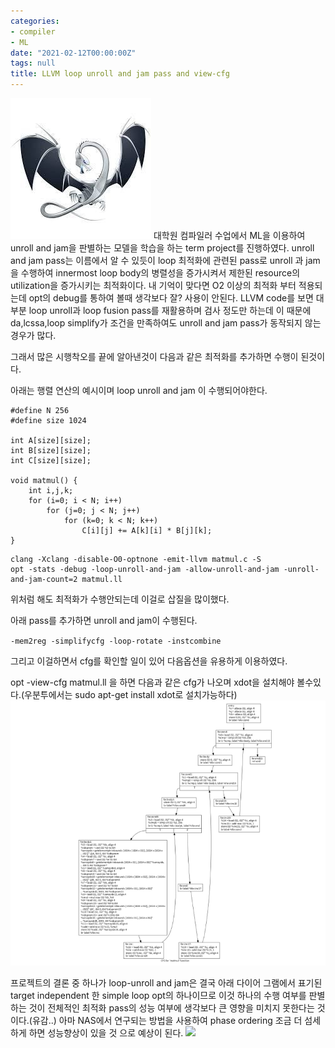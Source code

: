 ```yaml
---
categories:
- compiler
- ML
date: "2021-02-12T00:00:00Z"
tags: null
title: LLVM loop unroll and jam pass and view-cfg
---
```

![](/assets/images/llvm.jpeg)
대학원 컴파일러 수업에서 ML을 이용하여 unroll and jam을 판별하는 모델을 학습을 하는 term project를 진행하였다. 
unroll and jam pass는 이름에서 알 수 있듯이 loop 최적화에 관련된 pass로 unroll 과 jam을 수행하여 innermost loop body의 병렬성을 증가시켜서 제한된 resource의 utilization을 증가시키는 최적화이다.
내 기억이 맞다면 O2 이상의 최적화 부터 적용되는데 opt의 debug를 통하여 볼때 생각보다 잘? 사용이 안된다.
LLVM code를 보면 대부분 loop unroll과 loop fusion pass를 재활용하며 검사 정도만 하는데 이 때문에 da,lcssa,loop simplify가 조건을 만족하여도 unroll and jam pass가 동작되지 않는 경우가 많다.

그래서 많은 시행착오를 끝에 알아낸것이 다음과 같은 최적화를 추가하면 수행이 된것이다.

아래는 행렬 연산의 예시이며 loop unroll and jam 이 수행되어야한다.
```
#define N 256
#define size 1024

int A[size][size];
int B[size][size];
int C[size][size];

void matmul() {
    int i,j,k;
    for (i=0; i < N; i++)
        for (j=0; j < N; j++)
            for (k=0; k < N; k++)
                C[i][j] += A[k][i] * B[j][k];
}
```

```
clang -Xclang -disable-O0-optnone -emit-llvm matmul.c -S 
opt -stats -debug -loop-unroll-and-jam -allow-unroll-and-jam -unroll-and-jam-count=2 matmul.ll
```
위처럼 해도 최적화가 수행안되는데 이걸로 삽질을 많이했다.

아래 pass를 추가하면 unroll and jam이 수행된다.

`-mem2reg -simplifycfg -loop-rotate -instcombine`

그리고 이걸하면서 cfg를 확인할 일이 있어 다음옵션을 유용하게 이용하였다.

opt -view-cfg matmul.ll 을 하면 다음과 같은 cfg가 나오며 xdot을 설치해야 볼수있다.(우분투에서는 sudo apt-get install xdot로 설치가능하다)
![](/assets/images/unroll_and_jam.png)

프로젝트의 결론 중 하나가 loop-unroll and jam은 결국 아래 다이어 그램에서 표기된 target independent 한 simple loop opt의 하나이므로 이것 하나의 수행 여부를 판별하는 것이 전체적인 최적화 pass의 성능 여부에 생각보다 큰 영향을 미치지 못한다는 것이다.(유감..)
아마 NAS에서 연구되는 방법을 사용하여 phase ordering 조금 더 섬세하게 하면 성능향상이 있을 것 으로 예상이 된다.
![](https://releases.llvm.org/8.0.0/tools/polly/docs/_images/LLVM-Passes-all.png)

